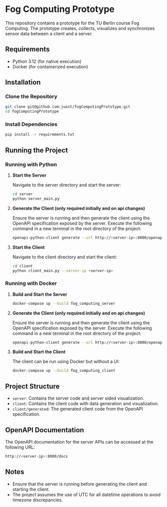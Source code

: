 # Fog Computing Prototype

This repository contains a prototype for the TU Berlin course Fog Computing. 
The prototype creates, collects, visualizes and synchronizes sensor data between a client and a server.

## Requirements

- Python 3.12 (for native execution)
- Docker (for containerized execution)

## Installation

### Clone the Repository

```bash
git clone git@github.com:juost/fogComputingPrototype.git
cd fogComputingPrototype
```
### Install Dependencies

```bash
pip install -r requirements.txt
```

## Running the Project

### Running with Python

1. **Start the Server**

   Navigate to the server directory and start the server:

   ```bash
   cd server
   python server_main.py
   ```
   
2. **Generate the Client (only required initially and on api changes)**

    Ensure the server is running and then generate the client using the OpenAPI specification exposed by the server.
    Execute the following command in a new terminal in the root directory of the project:
    ```bash
    openapi-python-client generate --url http://<server-ip>:8000/openapi.json --output-path client/generated
    ```

3. **Start the Client**

   Navigate to the client directory and start the client:

   ```bash
   cd client
   python client_main.py --server-ip <server-ip>
   ```

### Running with Docker

1. **Build and Start the Server**

   ```bash
   docker-compose up --build fog_computing_server
   ```

2. **Generate the Client (only required initially and on api changes)**

    Ensure the server is running and then generate the client using the OpenAPI specification exposed by the server.
    Execute the following command in a new terminal in the root directory of the project:
    ```bash
    openapi-python-client generate --url http://<server-ip>:8000/openapi.json --output-path client/generated
    ```

3. **Build and Start the Client**

   The client can be run using Docker but without a UI:

   ```bash
   docker-compose up --build fog_computing_client
   ```

## Project Structure

- `server`: Contains the server code and server sided visualization.
- `client`: Contains the client code with data generation and visualization.
- `client/generated`: The generated client code from the OpenAPI specification.

## OpenAPI Documentation
The OpenAPI documentation for the server APIs can be accessed at the following URL:

   ```bash
   http://<server-ip>:8000/docs
   ```


## Notes

- Ensure that the server is running before generating the client and starting the client.
- The project assumes the use of UTC for all datetime operations to avoid timezone discrepancies.
